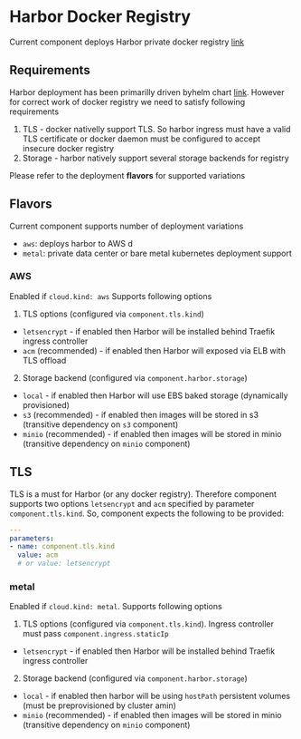 # Harbor Docker Registry

Current component deploys Harbor private docker registry [link](https://harbor.io)

## Requirements

Harbor deployment has been primarilly driven byhelm chart [link](TBD). However for correct work of docker registry we need to satisfy following requirements

1. TLS - docker nativelly support TLS. So harbor ingress must have a valid TLS certificate or docker daemon must be configured to accept insecure docker registry
2. Storage - harbor natively support several storage backends for registry

Please refer to the deployment **flavors** for supported variations

## Flavors

Current component supports number of deployment variations

- `aws`: deploys harbor to AWS d
- `metal`: private data center or bare metal kubernetes deployment support

### AWS

Enabled if `cloud.kind: aws` Supports following options

1. TLS options (configured via `component.tls.kind`)
- `letsencrypt` - if enabled then Harbor will be installed behind Traefik ingress controller
- `acm` (recommended) - if enabled then Harbor will exposed via ELB with TLS offload


2. Storage backend (configured via `component.harbor.storage`)
- `local` - if enabled then Harbor will use EBS baked storage (dynamically provisioned)
- `s3` (recommended) - if enabled then images will be stored in s3 (transitive dependency on `s3` component)
- `minio` (recommended) - if enabled then images will be stored in minio (transitive dependency on `minio` component)

## TLS

TLS is a must for Harbor (or any docker registry). Therefore component supports two options `letsencrypt` and `acm` specified by parameter `component.tls.kind`. So, component expects the following to be provided:
```yaml
---
parameters:
- name: component.tls.kind
  value: acm
  # or value: letsencrypt
```


### metal

Enabled if `cloud.kind: metal`. Supports following options

1. TLS options (configured via `component.tls.kind`). Ingress controller must pass `component.ingress.staticIp`
- `letsencrypt` - if enabled then Harbor will be installed behind Traefik ingress controller

2. Storage backend (configured via `component.harbor.storage`)
- `local` - if enabled then harbor will be using `hostPath` persistent volumes (must be preprovisioned by cluster amin)
- `minio` (recommended) - if enabled then images will be stored in minio (transitive dependency on `minio` component)

